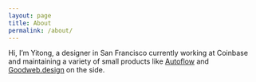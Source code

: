 ```yaml
---
layout: page
title: About
permalink: /about/
---
```

Hi, I’m Yitong, a designer in San Francisco currently working at Coinbase and maintaining a variety of small products like [Autoflow][auto] and [Goodweb.design][gwd] on the side.

[gwd]: http://www.goodweb.design/
[auto]: https://www.flowchart.design/